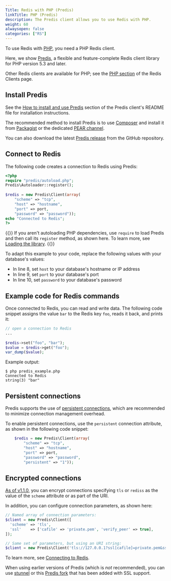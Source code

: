 ```yaml
---
Title: Redis with PHP (Predis)
linkTitle: PHP (Predis)
description: The Predis client allows you to use Redis with PHP.
weight: 60
alwaysopen: false
categories: ["RS"]
---
```


To use Redis with [PHP](https://www.php.net/), you need a PHP Redis client.

Here, we show [Predis](https://github.com/nrk/predis), a flexible and feature-complete Redis client library for PHP version 5.3 and later. 

Other Redis clients are available for PHP; see the [PHP section](http://redis.io/clients#PHP) of the Redis Clients page.

## Install Predis

See the [How to install and use Predis](https://github.com/nrk/predis#how-to-install-and-use-predis) section of the Predis client's README file for installation instructions.

The recommended method to install Predis is to use [Composer](https://getcomposer.org/) and install it from [Packagist](https://packagist.org/packages/predis/predis) or the dedicated [PEAR channel](http://pear.nrk.io/).

You can also download the latest [Predis release](https://github.com/nrk/predis/releases) from the GitHub repository.

## Connect to Redis

The following code creates a connection to Redis using Predis:

```php
<?php
require "predis/autoload.php";
Predis\Autoloader::register();
    
$redis = new Predis\Client(array(
    "scheme" => "tcp",
    "host" => "hostname",
    "port" => port,
    "password" => "password"));
echo "Connected to Redis";
?>
```
{{<note>}}
If you aren't autoloading PHP dependencies, use `require` to load Predis and then call its `register` method, as shown here.  To learn more, see [Loading the library](https://github.com/predis/predis#loading-the-library).
{{</note>}}

To adapt this example to your code, replace the following values with your database's values:

- In line 8, set `host` to your database's hostname or IP address
- In line 9, set `port` to your database's port
- In line 10, set `password` to your database's password

## Example code for Redis commands

Once connected to Redis, you can read and write data. The following code snippet assigns the value `bar` to the Redis key `foo`, reads it back, and prints it:

```php
// open a connection to Redis
...
 
$redis->set("foo", "bar");
$value = $redis->get("foo");
var_dump($value);
```

Example output:

    $ php predis_example.php
    Connected to Redis
    string(3) "bar"

## Persistent connections

Predis supports the use of [persistent connections](https://en.wikipedia.org/wiki/HTTP_persistent_connection), which are recommended to minimize connection management overhead.

To enable persistent connections, use the `persistent` connection attribute, as shown in the following code snippet:

```php
    $redis = new Predis\Client(array(
        "scheme" => "tcp",
        "host" => "hostname",
        "port" => port,
        "password" => "password",
        "persistent" => "1"));
```

## Encrypted connections

[As of v1.1.0](https://github.com/predis/predis/blob/main/CHANGELOG.md#v110-2016-06-02), you can encrypt connections specifying `tls` or `rediss` as the value of the `scheme` attribute or as part of the URI.

In addition, you can configure connection parameters, as shown here:

``` php
// Named array of connection parameters:
$client = new Predis\Client([
  'scheme' => 'tls',
  'ssl'    => ['cafile' => 'private.pem', 'verify_peer' => true],
]);

// Same set of parameters, but using an URI string:
$client = new Predis\Client('tls://127.0.0.1?ssl[cafile]=private.pem&ssl[verify_peer]=1');
```

To learn more, see [Connecting to Redis](https://github.com/predis/predis#connecting-to-redis).

When using earlier versions of Predis (which is _not_ recommended), you can use [stunnel](https://redislabs.com/blog/using-stunnel-to-secure-redis) or this [Predis fork](https://github.com/RedisLabs/predis) that has been added with SSL support.
